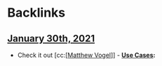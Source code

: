 
# Backlinks
## [January 30th, 2021](<January 30th, 2021.md>)
- Check it out [cc:[[Matthew Vogel](<cc:[[Matthew Vogel.md>)]]
                - **[Use Cases](<Use Cases.md>):**

